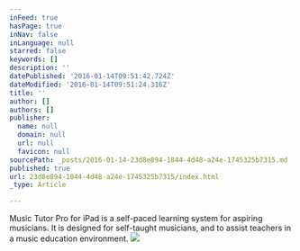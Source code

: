 ```yaml
---
inFeed: true
hasPage: true
inNav: false
inLanguage: null
starred: false
keywords: []
description: ''
datePublished: '2016-01-14T09:51:42.724Z'
dateModified: '2016-01-14T09:51:24.316Z'
title: ''
author: []
authors: []
publisher:
  name: null
  domain: null
  url: null
  favicon: null
sourcePath: _posts/2016-01-14-23d8e894-1844-4d48-a24e-1745325b7315.md
published: true
url: 23d8e894-1844-4d48-a24e-1745325b7315/index.html
_type: Article

---
```

Music Tutor Pro for iPad is a self-paced learning system for aspiring musicians. It is designed for self-taught musicians, and to assist teachers in a music education environment.
![](https://the-grid-user-content.s3-us-west-2.amazonaws.com/6d99283a-d89c-4d28-8e02-2ff681de7acd.png)